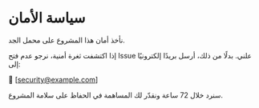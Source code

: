 # سياسة الأمان

نأخذ أمان هذا المشروع على محمل الجد.

إذا اكتشفت ثغرة أمنية، نرجو عدم فتح Issue علني. بدلًا من ذلك، أرسل بريدًا إلكترونيًا إلى:

📧 [security@example.com]

سنرد خلال 72 ساعة ونقدّر لك المساهمة في الحفاظ على سلامة المشروع.

